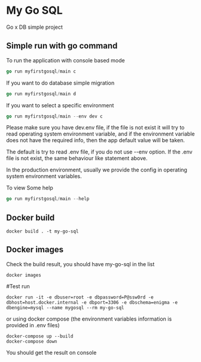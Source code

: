 # My Go SQL

Go x DB simple project

## Simple run with go command
To run the application with console based mode
```go
go run myfirstgosql/main c
```
If you want to do database simple migration
```go
go run myfirstgosql/main d
```

If you want to select a specific environment
```go
go run myfirstgosql/main --env dev c
```
Please make sure you have dev.env file, if the file is not exist
it will try to read operating system environment variable,
and if the environment variable does not have the required info, then
the app default value will be taken.

The default is try to read .env file, if you do not use --env option.
If the .env file is not exist, the same behaviour like statement above.

In the production environment, usually we provide the config in operating system
environment variables.

To view Some help
```go
go run myfirstgosql/main --help
```
## Docker build
```
docker build . -t my-go-sql
```

## Docker images
Check the build result, you should have my-go-sql in the list
```
docker images 
```

#Test run
```
docker run -it -e dbuser=root -e dbpassword=P@ssw0rd -e dbhost=host.docker.internal -e dbport=3306 -e dbschema=enigma -e dbengine=mysql --name mygosql --rm my-go-sql
```
or using docker compose
(the environment variables information is provided in .env files)
```
docker-compose up --build
docker-compose down
```
You should get the result on console
